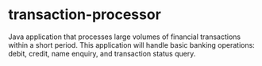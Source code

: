 # transaction-processor
Java application that processes large volumes of financial transactions within a short period. This application will handle basic banking operations: debit, credit, name enquiry, and transaction status query.
